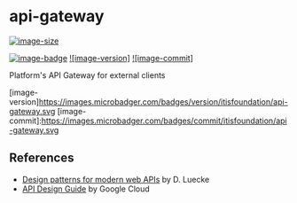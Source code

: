 # api-gateway

[![image-size]](https://microbadger.com/images/itisfoundation/api-gateway. "More on itisfoundation/api-gateway.:staging-latest image")

[![image-badge]](https://microbadger.com/images/itisfoundation/api-gateway "More on Public API Gateway image in registry")
[![image-version]](https://microbadger.com/images/itisfoundation/api-gateway "More on Public API Gateway image in registry")
[![image-commit]](https://microbadger.com/images/itisfoundation/api-gateway "More on Public API Gateway image in registry")

Platform's API Gateway for external clients

<!-- Add badges urls here-->
[image-size]:https://img.shields.io/microbadger/image-size/itisfoundation/api-gateway./staging-latest.svg?label=api-gateway.&style=flat
[image-badge]:https://images.microbadger.com/badges/image/itisfoundation/api-gateway.svg
[image-version]https://images.microbadger.com/badges/version/itisfoundation/api-gateway.svg
[image-commit]:https://images.microbadger.com/badges/commit/itisfoundation/api-gateway.svg
<!------------------------->



## References

- [Design patterns for modern web APIs](https://blog.feathersjs.com/design-patterns-for-modern-web-apis-1f046635215) by D. Luecke
- [API Design Guide](https://cloud.google.com/apis/design/) by Google Cloud
